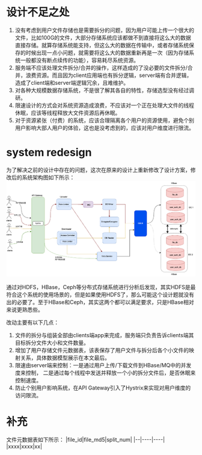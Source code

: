 # 设计不足之处
1. 没有考虑到用户文件存储也是需要拆分的问题，因为用户可能上传一个很大的文件，比如100G的文件，大部分存储系统应该都做不到直接将这么大的数据直接存储。就算存储系统能支持，但这么大的数据在传输中，或者存储系统保存的时候出现一点小问题，就需要将这么大的数据重新再是一次（因为存储系统一般都没有断点续传的功能），容易耗尽系统资源。
2. 服务端不应该处理文件拆分/合并的操作，这样造成的了没必要的文件拆分/合并，浪费资源。而且因为client应用端也有拆分逻辑，server端有合并逻辑，造成了client端和server端逻辑冗余，且难维护。
3. 对各种大规模数据存储系统，不是很了解其各自的特性，存储选型没有经过调研。
4. 限速设计的方式会对系统资源造成浪费，不应该对一个正在处理大文件的线程休眠，应该等线程释放大文件资源后再休眠。
5. 对于资源紧张（付费）的系统，应该合理隔离各个用户的资源使用，避免个别用户影响大部人用户的体验，这也是没考虑到的，应该对用户维度进行限流。

# system redesign
为了解决之前的设计中存在的问题，这次在原来的设计上重新修改了设计方案，修改后的系统架构图如下所示：
![Resilience](./../pictures/network_storage/redesign.drawio.png)

通过对HDFS，HBase，Ceph等分布式存储系统进行分析后发现，其实HDFS是最符合这个系统的使用场景的，但是如果使用HDFS了，那么可能这个设计题就没有出的必要了。至于HBase和Ceph，其实这两个都可以满足要求，只是HBase相对来说更熟悉些。


改动主要有以下几点：
1. 文件的拆分与组装全部由clients端app来完成，服务端只负责告诉clients端其目标拆分文件大小和文件数量。
2. 增加了用户存储文件元数据表，该表保存了用户文件与拆分后各个小文件的映射关系，具体数据模型展示在本文最后。
3. 限速由server端来控制：一是通过用户上传/下载文件到HBase/MQ中的并发度来控制， 二是通过每个线程中发送并释放一个小的拆分文件后，是否休眠来控制速度。
4. 防止个别用户影响系统，在API Gateway引入了Hystrix来实现对用户维度的访问限流。



# 补充
文件元数据表如下所示：
|file_id|file_md5|split_num|
|--|----|----|
|xxxx|xxxx|xx|

